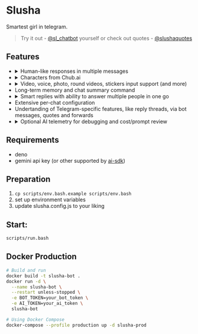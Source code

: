 # Slusha

Smartest girl in telegram.

> Try it out - [@sl_chatbot](https://t.me/sl_chatbot) yourself or check out quotes - [@slushaquotes](https://t.me/s/slushaquotes)

## Features

- <details>
    <summary>
      Human-like responses in multiple messages
    </summary>
    <img src="https://i.ibb.co/LjYwWHH/photo-2025-02-26-20-11-54.jpg" alt="Multi-line responses">
  </details>
- <details>
    <summary>
      Characters from Chub.ai
    </summary>
    <img src="https://i.ibb.co/yFKJDxYG/photo-2025-02-26-20-11-40.jpg" alt="Character selection">
  </details>
- <details>
    <summary>
      Video, voice, photo, round videos, stickers input support (and more)
    </summary>
    <img src="https://i.ibb.co/SwmDZVWp/photo-2025-02-26-20-19-10.jpg" alt="Media support showcase">
  </details>
- Long-term memory and chat summary command
- <details>
    <summary>
      Smart replies with ability to answer multiple people in one go
    </summary>
    <img src="https://i.ibb.co/dJtvhfDj/photo-2025-02-26-20-11-49.jpg" alt="Smart reply">
  </details>
- Extensive per-chat configuration
- Undertanding of Telegram-specific features, like reply threads, via bot messages, quotes and forwards
- <details>
    <summary>
      Optional AI telemetry for debugging and cost/prompt review
    </summary>
    <img src="https://share.cum.army/u/YQEHu9.png" alt="Langfuse screenshot">
  </details>

## Requirements

- deno
- gemini api key (or other supported by [ai-sdk](https://sdk.vercel.ai/providers/ai-sdk-providers/))

## Preparation

1. `cp scripts/env.bash.example scripts/env.bash`
2. set up environment variables
3. update slusha.config.js to your liking

## Start:

```bash
scripts/run.bash
```

## Docker Production

```bash
# Build and run
docker build -t slusha-bot .
docker run -d \
  --name slusha-bot \
  --restart unless-stopped \
  -e BOT_TOKEN=your_bot_token \
  -e AI_TOKEN=your_ai_token \
  slusha-bot

# Using Docker Compose
docker-compose --profile production up -d slusha-prod
```

